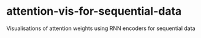 # attention-vis-for-sequential-data
Visualisations of attention weights using RNN encoders for sequential data
